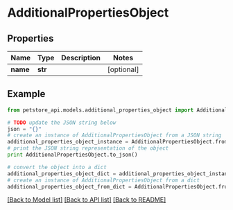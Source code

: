 # AdditionalPropertiesObject


## Properties
Name | Type | Description | Notes
------------ | ------------- | ------------- | -------------
**name** | **str** |  | [optional] 

## Example

```python
from petstore_api.models.additional_properties_object import AdditionalPropertiesObject

# TODO update the JSON string below
json = "{}"
# create an instance of AdditionalPropertiesObject from a JSON string
additional_properties_object_instance = AdditionalPropertiesObject.from_json(json)
# print the JSON string representation of the object
print AdditionalPropertiesObject.to_json()

# convert the object into a dict
additional_properties_object_dict = additional_properties_object_instance.to_dict()
# create an instance of AdditionalPropertiesObject from a dict
additional_properties_object_from_dict = AdditionalPropertiesObject.from_dict(additional_properties_object_dict)
```
[[Back to Model list]](../README.md#documentation-for-models) [[Back to API list]](../README.md#documentation-for-api-endpoints) [[Back to README]](../README.md)


